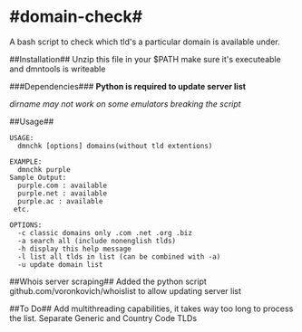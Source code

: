 #domain-check#
 ============

A bash script to check which tld's a particular domain is available under.

##Installation##
Unzip this file in your $PATH make sure it's executeable and dmntools is writeable

###Dependencies###
**Python is required to update server list**

*dirname may not work on some emulators breaking the script*

##Usage##
```
USAGE:
  dmnchk [options] domains(without tld extentions)
 
EXAMPLE: 
  dmnchk purple
Sample Output: 
  purple.com : available
  purple.net : available
  purple.ac : available
 etc.
 
OPTIONS:
  -c classic domains only .com .net .org .biz
  -a search all (include nonenglish tlds)
  -h display this help message
  -l list all tlds in list (can be combined with -a)
  -u update domain list
```

##Whois server scraping##
Added the python script github.com/voronkovich/whoislist to allow updating server list

##To Do##
Add multithreading capabilities, it takes way too long to process the list.
Separate Generic and Country Code TLDs
